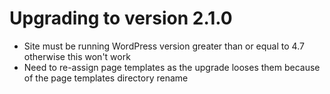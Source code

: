 # Upgrading to version 2.1.0

* Site must be running WordPress version greater than or equal to 4.7 otherwise this won't work
* Need to re-assign page templates as the upgrade looses them because of the page templates directory rename
